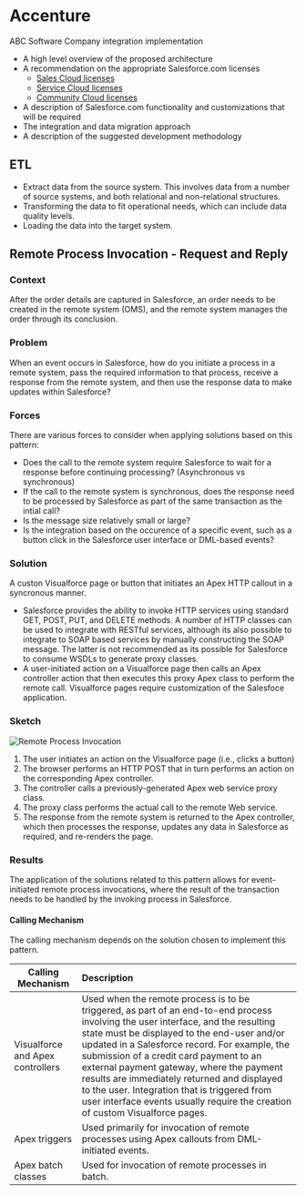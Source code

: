 # Accenture
ABC Software Company integration implementation

 * A high level overview of the proposed architecture
 * A recommendation on the appropriate Salesforce.com licenses
    * [Sales Cloud licenses](https://www.salesforce.com/products/sales-cloud/overview/)
    * [Service Cloud licenses](https://www.salesforce.com/products/community-cloud/overview/)
    * [Community Cloud licenses](https://www.salesforce.com/products/community-cloud/overview/)
 * A description of Salesforce.com functionality and customizations that will be required 
 * The integration and data migration approach
 * A description of the suggested development methodology
 
 
 ## ETL 
  * Extract data from the source system.  This involves data from a number of source systems, and both relational and non-relational structures.
  * Transforming the data to fit operational needs, which can include data quality levels.
  * Loading the data into the target system.

## Remote Process Invocation - Request and Reply
### Context
After the order details are captured in Salesforce, an order needs to be created in the remote system (OMS), and the remote system manages the order through its conclusion.

### Problem
When an event occurs in Salesforce, how do you initiate a process in a remote system, pass the required information to that process, receive a response from the remote system, and then use the response data to make updates within Salesforce?

### Forces
There are various forces to consider when applying solutions based on this pattern:
 * Does the call to the remote system require Salesforce to wait for a response before continuing processing?  (Asynchronous vs synchronous)
 * If the call to the remote system is synchronous, does the response need to be processed by Salesforce as part of the same transaction as the intial call?
 * Is the message size relatively small or large?
 * Is the integration based on the occurence of a specific event, such as a button click in the Salesforce user interface or DML-based events?

### Solution
A custon Visualforce page or button that initiates an Apex HTTP callout in a syncronous manner.
   * Salesforce provides the ability to invoke HTTP services using standard GET, POST, PUT, and DELETE methods.  A number of HTTP classes can be used to integrate with RESTful services, although its also possible to integrate to SOAP based services by manually constructing the SOAP message.  The latter is not recommended as its possible for Salesforce to consume WSDLs to generate proxy classes.
   * A user-initiated action on a Visualforce page then calls an Apex controller action that then executes this proxy Apex class to perform the remote call.  Visualforce pages require customization of the Salesfoce application.

### Sketch
![Remote Process Invocation](https://developer.salesforce.com/docs/resources/img/en-us/206.0?doc_id=dev_guides%2Fintegration_patterns%2Fimages%2Fremote_process_invocation_state.png&folder=integration_patterns_and_practices)

1. The user initiates an action on the Visualforce page (i.e., clicks a button)
2. The browser performs an HTTP POST that in turn performs an action on the corresponding Apex controller.
3. The controller calls a previously-generated Apex web service proxy class.
4. The proxy class performs the actual call to the remote Web service.
5. The response from the remote system is returned to the Apex controller, which then processes the response, updates any data in Salesforce as required, and re-renders the page.  

### Results

The application of the solutions related to this pattern allows for event-initiated remote process invocations, where the result of the transaction needs to be handled by the invoking process in Salesforce.

#### Calling Mechanism

The calling mechanism depends on the solution chosen to implement this pattern.

| Calling Mechanism | Description |
| ----------------- | :--------- |
| Visualforce and Apex controllers | Used when the remote process is to be triggered, as part of an end-to-end process involving the user interface, and the resulting state must be displayed to the end-user and/or updated in a Salesforce record.  For example, the submission of a credit card payment to an external payment gateway, where the payment results are immediately returned and displayed to the user. Integration that is triggered from user interface events usually require the creation of custom Visualforce pages.|
| Apex triggers | Used primarily for invocation of remote processes using Apex callouts from DML-initiated events.  |
| Apex batch classes | Used for invocation of remote processes in batch.  |

